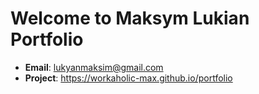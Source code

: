 # Welcome to Maksym Lukian Portfolio

- **Email**: lukyanmaksim@gmail.com
- **Project**: https://workaholic-max.github.io/portfolio